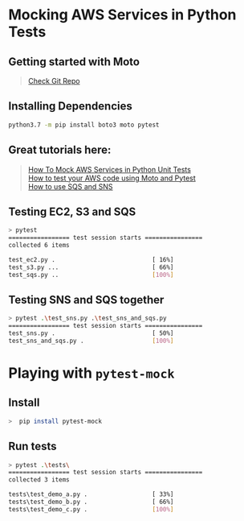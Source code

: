 # Mocking AWS Services in Python Tests

## Getting started with Moto

> [Check Git Repo](https://github.com/spulec/moto)

## Installing Dependencies

```bash
python3.7 -m pip install boto3 moto pytest
```

## Great tutorials here:

> [How To Mock AWS Services in Python Unit Tests](https://betterprogramming.pub/how-to-mock-aws-services-in-python-unit-tests-d6a8eacf725e) <br/>
> [How to test your AWS code using Moto and Pytest](https://www.learnaws.org/2020/12/01/test-aws-code/) <br/>
> [How to use SQS and SNS](https://medium.com/analytics-vidhya/how-to-use-aws-sns-and-sqs-528c485db051)


## Testing EC2, S3 and SQS

```bash
> pytest
================= test session starts ================
collected 6 items

test_ec2.py .                           [ 16%]
test_s3.py ...                          [ 66%]
test_sqs.py ..                          [100%]
```

## Testing SNS and SQS together

```bash
> pytest .\test_sns.py .\test_sns_and_sqs.py
================= test session starts ================
test_sns.py .                           [ 50%]
test_sns_and_sqs.py .                   [100%]
```
# Playing with `pytest-mock`


## Install

```bash
>  pip install pytest-mock
```

## Run tests

```bash
> pytest .\tests\
================= test session starts ================
collected 3 items

tests\test_demo_a.py .                  [ 33%] 
tests\test_demo_b.py .                  [ 66%] 
tests\test_demo_c.py .                  [100%] 
```